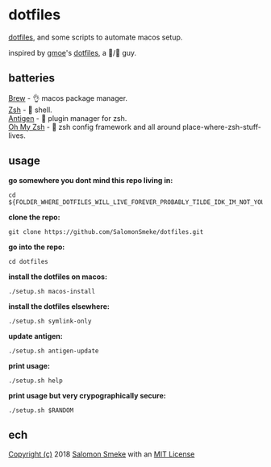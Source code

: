 # dotfiles

[dotfiles](https://askubuntu.com/questions/94780/what-are-dot-files), and some scripts to automate macos setup.

inspired by [gmoe](https://github.com/gmoe)'s [dotfiles](https://github.com/gmoe/dotfiles), a 🐝/🐝 guy.


## batteries

[Brew](https://brew.sh) - 👌 macos package manager.  
[Zsh](http://www.zsh.org) - 💪 shell.  
[Antigen](http://antigen.sharats.me) - 👏 plugin manager for zsh.  
[Oh My Zsh](https://ohmyz.sh) - 🙏 zsh config framework and all around place-where-zsh-stuff-lives.  

## usage

**go somewhere you dont mind this repo living in:**  
```shell
cd ${FOLDER_WHERE_DOTFILES_WILL_LIVE_FOREVER_PROBABLY_TILDE_IDK_IM_NOT_YOUR_BOSS}
```  

**clone the repo:**  
```shell
git clone https://github.com/SalomonSmeke/dotfiles.git
```

**go into the repo:**  
```shell
cd dotfiles
```  

**install the dotfiles on macos:**  
```shell
./setup.sh macos-install
```  

**install the dotfiles elsewhere:**  
```shell
./setup.sh symlink-only
```

**update antigen:**  
```shell
./setup.sh antigen-update
```  

**print usage:**  
```shell
./setup.sh help
```

**print usage but very crypographically secure:**  
```shell
./setup.sh $RANDOM
```  

## ech

[Copyright (c)](https://github.com/SalomonSmeke/dotfiles/blob/master/LICENSE) 2018 [Salomon Smeke](https://ssmeke.io) with an [MIT License](https://github.com/SalomonSmeke/dotfiles/blob/master/LICENSE)
